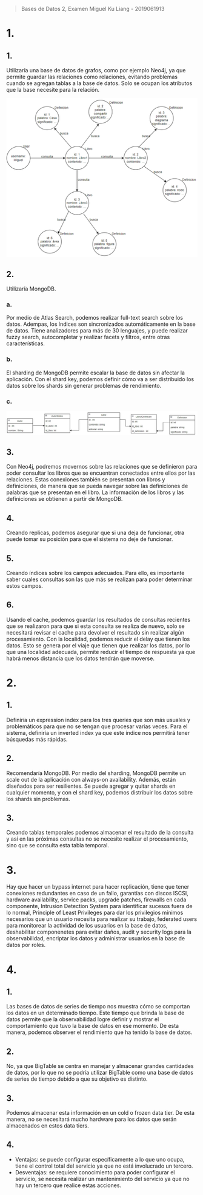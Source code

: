 > Bases de Datos 2, Examen 
> Miguel Ku Liang - 2019061913

# 1.

## 1.

Utilizaría una base de datos de grafos, como por ejemplo Neo4j, ya que permite guardar las relaciones como relaciones, evitando problemas cuando se agregan tablas a la base de datos. Solo se ocupan los atributos que la base necesite para la relación.

![Grafo](db_grafo.jpg)

## 2.

Utilizaría MongoDB. 

### a.

Por medio de Atlas Search, podemos realizar full-text search sobre los datos. Adempas, los índices son sincronizados automáticamente en la base de datos. Tiene analizadores para más de 30 lenguajes, y puede realizar fuzzy search, autocompletar y realizar facets y filtros, entre otras características.

### b.

El sharding de MongoDB permite escalar la base de datos sin afectar la aplicación. Con el shard key, podemos definir cómo va a ser distribuido los datos sobre los shards sin generar problemas de rendimiento.

### c.

![Diagrama_libro](diagrama_libro.jpg)

## 3.

Con Neo4j, podremos movernos sobre las relaciones que se definieron para poder consultar los libros que se encuentran conectados entre ellos por las relaciones. Estas conexiones también se presentan con libros y definiciones, de manera que se pueda navegar sobre las definiciones de palabras que se presentan en el libro. La información de los libros y las definiciones se obtienen a partir de MongoDB.

## 4.

Creando replicas, podemos asegurar que si una deja de funcionar, otra puede tomar su posición para que el sistema no deje de funcionar.

## 5.

Creando índices sobre los campos adecuados. Para ello, es importante saber cuales consultas son las que más se realizan para poder determinar estos campos.

## 6.

Usando el cache, podemos guardar los resultados de consultas recientes que se realizaron para que si esta consulta se realiza de nuevo, solo se necesitará revisar el cache para devolver el resultado sin realizar algún procesamiento. Con la localidad, podemos reducir el delay que tienen los datos. Esto se genera por el viaje que tienen que realizar los datos, por lo que una localidad adecuada, permite reducir el tiempo de respuesta ya que habrá menos distancia que los datos tendrán que moverse.

# 2.

## 1.

Definiría un expression index para los tres queries que son más usuales y problemáticos para que no se tengan que procesar varias veces. Para el sistema, definiría un inverted index ya que este índice nos permitirá tener búsquedas más rápidas.

## 2.

Recomendaría MongoDB. Por medio del sharding, MongoDB permite un scale out de la aplicación con always-on availability. Además, están diseñados para ser resilientes. Se puede agregar y quitar shards en cualquier momento, y con el shard key, podemos distribuir los datos sobre los shards sin problemas.

## 3.

Creando tablas temporales podemos almacenar el resultado de la consulta y así en las próximas consultas no se necesite realizar el procesamiento, sino que se consulta esta tabla temporal.

# 3.

Hay que hacer un bypass internet para hacer replicación, tiene que tener conexiones redundantes en caso de un fallo, garantías con discos ISCSI, hardware availability, service packs, upgrade patches, firewalls en cada componente, Intrusion Detection System para identificar sucesos fuera de lo normal, Principle of Least Privileges para dar los privilegios mínimos necesarios que un usuario necesita para realizar su trabajo, federated users para monitorear la actividad de los usuarios en la base de datos, deshabilitar componenetes para evitar daños, audit y security logs para la observabilidad, encriptar los datos y administrar usuarios en la base de datos por roles.

# 4.

## 1.

Las bases de datos de series de tiempo nos muestra cómo se comportan los datos en un determinado tiempo. Este tiempo que brinda la base de datos permite que la observabilidad logre definir y mostrar el comportamiento que tuvo la base de datos en ese momento. De esta manera, podemos observer el rendimiento que ha tenido la base de datos.

## 2.

No, ya que BigTable se centra en manejar y almacenar grandes cantidades de datos, por lo que no se podría utilizar BigTable como una base de datos de series de tiempo debido a que su objetivo es distinto.

## 3.

Podemos almacenar esta información en un cold o frozen data tier. De esta manera, no se necesitará mucho hardware para los datos que serán almacenados en estos data tiers.

## 4.

* Ventajas: se puede configurar específicamente a lo que uno ocupa, tiene el control total del servicio ya que no está involucrado un tercero.
* Desventajas: se requiere conocimiento para poder configurar el servicio, se necesita realizar un mantenimiento del servicio ya que no hay un tercero que realice estas acciones.